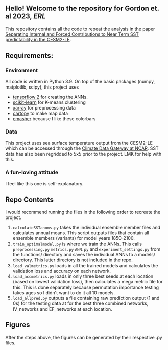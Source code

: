 ## Hello! Welcome to the repository for Gordon et. al 2023, _ERL_

This repository contains all the code to repeat the analysis in the paper [Separating Internal and Forced Contributions to Near Term SST predictability in the CESM2-LE](https://iopscience.iop.org/article/10.1088/1748-9326/acfdbc).

## Requirements:

### Environment
All code is written in Python 3.9. On top of the basic packages (numpy, matplotlib, scipy), this project uses 
* [tensorflow 2](https://www.tensorflow.org/install) for creating the ANNs.
* [scikit-learn](https://scikit-learn.org/stable/install.html) for K-means clustering
* [xarray](https://docs.xarray.dev/en/stable/getting-started-guide/installing.html) for preprocessing data
* [cartopy](https://scitools.org.uk/cartopy/docs/latest/installing.html) to make map data
* [cmasher](https://cmasher.readthedocs.io/user/introduction.html#how-to-install) because I like these colorbars

### Data
This project uses sea surface temperature output from the CESM2-LE which can be accessed through the [Climate Data Gateway at NCAR](https://www.earthsystemgrid.org/dataset/ucar.cgd.cesm2le.atm.proc.monthly_ave.SST.html). SST data has also been regridded to 5x5 prior to the project. LMK for help with this.

### A fun-loving attitude
I feel like this one is self-explanatory.

## Repo Contents
I would recommend running the files in the following order to recreate the project.

1. ```calculateSSTanoms.py``` takes the individual ensemble member files and calculates annual means. This script outputs files that contain all ensemble members (variants) for model years 1850-2100.
2. ```train_optimalmodel.py``` is where we train the ANNs. This calls ```preprocessing.py``` ```metrics.py``` ```ANN.py``` and ```experiment_settings.py``` from the functions/ directory and saves the individual ANNs to a models/ directory. This latter directory is not included in the repo.
3. ```load_valmetrics.py``` loads in all the trained models and calculates the validation loss and accuracy on each network.
4. ```load_accmetrics.py``` loads in only three best seeds at each location (based on lowest validation loss), then calculates a mega metric file for this. This is done separately because permutation importance testing takes ages so I didn't want to do it all 10 models.
5. ```load_allpred.py``` outputs a file containing raw prediction output (1 and 0s) for the testing data at for the best three combined networks, IV_networks and EF_networks at each location.

## Figures
After the steps above, the figures can be generated by their respective .py files. 


